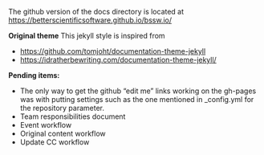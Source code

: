 The github version of the docs directory is located at https://betterscientificsoftware.github.io/bssw.io/

**Original theme**
This jekyll style is inspired from
* https://github.com/tomjoht/documentation-theme-jekyll
* https://idratherbewriting.com/documentation-theme-jekyll/

**Pending items:**
* The only way to get the github “edit me” links working on the gh-pages was with putting settings such as the one mentioned in _config.yml for the repository parameter.
* Team responsibilities document
* Event workflow
* Original content workflow
* Update CC workflow
